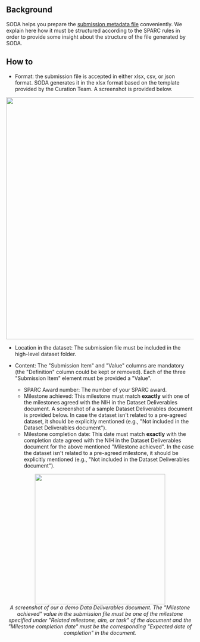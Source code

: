 ## Background

SODA helps you prepare the [submission metadata file](https://github.com/bvhpatel/SODA/wiki/Prepare-your-submission-file) conveniently. We explain here how it must be structured according to the SPARC rules in order to provide some insight about the structure of the file generated by SODA.

## How to

* Format: the submission file is accepted in either xlsx, csv, or json format. SODA generates it in the xlsx format based on the template provided by the Curation Team. A screenshot is provided below. 

<p align="center">
<img src="https://github.com/bvhpatel/SODA/blob/master/docs/documentation/How%20to/submission/submission-template.PNG" width="650">
</p>

* Location in the dataset: The submission file must be included in the high-level dataset folder.

* Content: The "Submission Item" and "Value" columns are mandatory (the "Definition" column could be kept or removed). Each of the three "Submission Item" element must be provided a "Value".

  * SPARC Award number: The number of your SPARC award.
  * Milestone achieved: This milestone must match **exactly** with one of the milestones agreed with the NIH in the Dataset Deliverables document. A screenshot of a sample Dataset Deliverables document is provided below. In case the dataset isn't related to a pre-agreed dataset, it should be explicitly mentioned (e.g., "Not included in the Dataset Deliverables document").
  * Milestone completion date: This date must match **exactly** with the completion date agreed with the NIH in the Dataset Deliverables document for the above mentioned "Milestone achieved". In the case the dataset isn't related to a pre-agreed milestone, it should be explicitly mentioned (e.g., "Not included in the Dataset Deliverables document").

<p align="center">
<img src="https://github.com/bvhpatel/SODA/blob/master/docs/documentation/How%20to/submission/data-deliverables-doc-example.PNG" width="350">
<br/> 
  <i> A screenshot of our a demo Data Deliverables document. The "Milestone achieved" value in the submission file must be one of the milestone specified under "Related milestone, aim, or task" of the document and the "Milestone completion date" must be the corresponding "Expected date of completion" in the document. </i>
</p>
